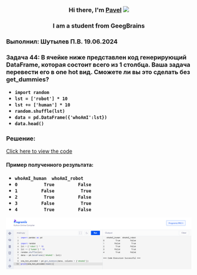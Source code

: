 <h3 align="center">Hi there, I'm <a href="https://daniilshat.ru/" target="_blank">Pavel</a> 
<img src="https://github.com/blackcater/blackcater/raw/main/images/Hi.gif" height="42"/></h3>
<h3 align="center">I am a student from GeegBrains</h3>

### Выполнил: Шутылев П.В. 19.06.2024

### Задача 44: В ячейке ниже представлен код генерирующий DataFrame, которая состоит всего из 1 столбца. Ваша задача перевести его в one hot вид. Сможете ли вы это сделать без get_dummies?
* **`import random`**
* **`lst = ['robot'] * 10`**
* **`lst += ['human'] * 10`**
* **`random.shuffle(lst)`**
* **`data = pd.DataFrame({'whoAmI':lst})`**
* **`data.head()`**


### Решение:
[Click here to view the code](pyton_lesson10_task44.py)

#### Пример полученного результата:
* **`whoAmI_human  whoAmI_robot`**
* **`0          True         False`**
* **`1         False          True`**
* **`2          True         False`**
* **`3         False          True`**
* **`4          True         False`**

![PrintResult](Result_code_pyton_lesso_10_task44.png)

